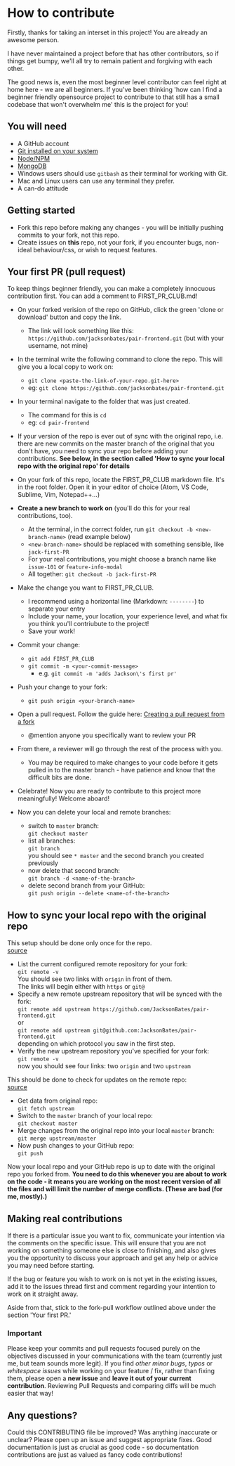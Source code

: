 # How to contribute

Firstly, thanks for taking an interset in this project! You are already an awesome person.

I have never maintained a project before that has other contributors, so if things get bumpy, we'll all try to remain patient and forgiving with each other.

The good news is, even the most beginner level contributor can feel right at home here - we are all beginners. If you've been thinking 'how can I find a beginner friendly opensource project to contribute to that still has a small codebase that won't overwhelm me' this is the project for you!

## You will need

+ A GitHub account
+ [Git installed on your system](https://git-scm.com/book/en/v2/Getting-Started-Installing-Git)
+ [Node/NPM](https://nodejs.org/en/)
+ [MongoDB](https://www.mongodb.com/download-center)
+ Windows users should use `gitbash` as their terminal for working with Git.
+ Mac and Linux users can use any terminal they prefer.
+ A can-do attitude

## Getting started

+ Fork this repo before making any changes - you will be initially pushing commits to your fork, not this repo.
+ Create issues on **this** repo, not your fork, if you encounter bugs, non-ideal behaviour/css, or wish to request features.

## Your first PR (pull request)

To keep things beginner friendly, you can make a completely innocuous contribution first. You can add a comment to FIRST_PR_CLUB.md!

+ On your forked verision of the repo on GitHub, click the green 'clone or download' button and copy the link.
  + The link will look something like this: `https://github.com/jacksonbates/pair-frontend.git` (but with your username, not mine)
+ In the terminal write the following command to clone the repo. This will give you a local copy to work on:
  + `git clone <paste-the-link-of-your-repo.git-here>`
  + eg: `git clone https://github.com/jacksonbates/pair-frontend.git`
+ In your terminal navigate to the folder that was just created.
  + The command for this is `cd`
  + eg: `cd pair-frontend`
+ If your version of the repo is ever out of sync with the original repo, i.e. there are new commits on the master branch of the original that you don't have, you need to sync your repo before adding your contributions. **See below, in the section called 'How to sync your local repo with the original repo' for details**
+ On your fork of this repo, locate the FIRST_PR_CLUB markdown file. It's in the root folder. Open it in your editor of choice (Atom, VS Code, Sublime, Vim, Notepad++...)
+ **Create a new branch to work on** (you'll do this for your real contributions, too).
  + At the terminal, in the correct folder, run `git checkout -b <new-branch-name>` (read example below)
  + `<new-branch-name>` should be replaced with something sensible, like `jack-first-PR`
  + For your real contributions, you might choose a branch name like `issue-101` or `feature-info-modal`
  + All together: `git checkout -b jack-first-PR`
+ Make the change you want to FIRST_PR_CLUB.
  + I recommend using a horizontal line (Markdown: `--------`) to separate your entry
  + Include your name, your location, your experience level, and what fix you think you'll contriubute to the project!
  + Save your work!
+ Commit your change:
  + `git add FIRST_PR_CLUB`
  + `git commit -m <your-commit-message>`
    + e.g. `git commit -m 'adds Jackson\'s first pr'`
+ Push your change to your fork:
  + `git push origin <your-branch-name>`
+ Open a pull request. Follow the guide here: [Creating a pull request from a fork](https://help.github.com/articles/creating-a-pull-request-from-a-fork/)
  + @mention anyone you specifically want to review your PR
+ From there, a reviewer will go through the rest of the process with you.
  + You may be required to make changes to your code before it gets pulled in to the master branch - have patience and know that the difficult bits are done.
+ Celebrate! Now you are ready to contribute to this project more meaningfully! Welcome aboard!

+ Now you can delete your local and remote branches:
  + switch to `master` branch:  
    `git checkout master`
  + list all branches:  
    `git branch`  
    you should see `* master` and the second branch you created previously
  + now delete that second branch:  
    `git branch -d <name-of-the-branch>`
  + delete second branch from your GitHub:  
    `git push origin --delete <name-of-the-branch>`

## How to sync your local repo with the original repo

This setup should be done only once for the repo.  
[source](https://help.github.com/articles/configuring-a-remote-for-a-fork/)  

+ List the current configured remote repository for your fork:  
  `git remote -v`  
  You should see two links with `origin` in front of them.  
  The links will begin either with `https` or `git@`
+ Specify a new remote upstream repository that will be synced with the fork:  
  `git remote add upstream https://github.com/JacksonBates/pair-frontend.git`  
  or  
  `git remote add upstream git@github.com:JacksonBates/pair-frontend.git`  
  depending on which protocol you saw in the first step.
+ Verify the new upstream repository you've specified for your fork:  
  `git remote -v`  
  now you should see four links: two `origin` and two `upstream`

This should be done to check for updates on the remote repo:  
[source](https://help.github.com/articles/syncing-a-fork/)
+ Get data from original repo:  
  `git fetch upstream`  
+ Switch to the `master` branch of your local repo:  
  `git checkout master`
+ Merge changes from the original repo into your local `master` branch:  
  `git merge upstream/master`
+ Now push changes to your GitHub repo:  
  `git push`

Now your local repo and your GitHub repo is up to date with the original repo you forked from.
**You need to do this whenever you are about to work on the code - it means you are working on the most recent version of all the files and will limit the number of merge conflicts. (These are bad (for me, mostly).)**

## Making real contributions

If there is a particular issue you want to fix, communicate your intention via the comments on the specific issue. This will ensure that you are not working on something someone else is close to finishing, and also gives you the opportunity to discuss your approach and get any help or advice you may need before starting.

If the bug or feature you wish to work on is not yet in the existing issues, add it to the issues thread first and comment regarding your intention to work on it straight away.

Aside from that, stick to the fork-pull workflow outlined above under the section 'Your first PR.'

### Important
Please keep your commits and pull requests focused purely on the objectives discussed in your communications with the team (currently just me, but team sounds more legit). If you find _other minor bugs_, _typos_ or _whitespace issues_ while working on your feature / fix, rather than fixing them, please open a **new issue** and **leave it out of your current contribution**. Reviewing Pull Requests and comparing diffs will be much easier that way!


## Any questions?

Could this CONTRIBUTING file be improved? Was anything inaccurate or unclear? Please open up an issue and suggest appropriate fixes. Good documentation is just as crucial as good code - so documentation contributions are just as valued as fancy code contributions!
